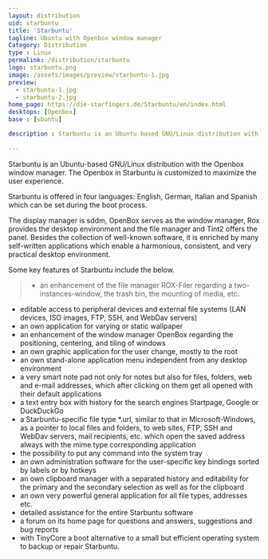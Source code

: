 ```yaml
---
layout: distribution
uid: starbuntu
title: 'Starbuntu'
tagline: Ubuntu with Openbox window manager
Category: Distribution
type : Linux
permalink: /distribution/starbuntu
logo: starbuntu.png
image: /assets/images/preview/starbuntu-1.jpg
preview:
  - starbuntu-1.jpg
  - starbuntu-2.jpg
home_page: https://die-starfingers.de/Starbuntu/en/index.html
desktops: [Openbox]
base : [ubuntu]

description : Starbuntu is an Ubuntu based GNU/Linux distribution with Openbox window manager. The Openbox in Starbuntu is customized to maximize the user experience.
  
---
```


Starbuntu is an Ubuntu-based GNU/Linux distribution with the Openbox window manager. The Openbox in Starbuntu is customized to maximize the user experience.

Starbuntu is offered in four languages: English, German, Italian and Spanish which can be set during the boot process.

The display manager is sddm, OpenBox serves as the window manager, Rox provides the desktop environment and the file manager and Tint2 offers the panel. Besides the collection of well-known software, it is enriched by many self-written applications which enable a harmonious, consistent, and very practical desktop environment. 

Some key features of Starbuntu include the below.

> - an enhancement of the file manager ROX-Filer regarding a two- instances-window, the trash bin, the mounting of media, etc.
- editable access to peripheral devices and external file systems (LAN devices, ISO images, FTP, SSH, and WebDav servers)
- an own application for varying or static wallpaper
- an enhancement of the window manager OpenBox regarding the positioning, centering, and tiling of windows
- an own graphic application for the user change, mostly to the root
- an own stand-alone application menu independent from any desktop environment
- a very smart note pad not only for notes but also for files, folders, web and e-mail addresses, which after clicking on them get all opened with their default applications
- a text entry box with history for the search engines Startpage, Google or DuckDuckGo
- a Starbuntu-specific file type *.url, similar to that in Microsoft-Windows, as a pointer to local files and folders, to web sites, FTP, SSH and WebDav servers, mail recipients, etc. which open the saved address always with the mime type corresponding application
- the possibility to put any command into the system tray
- an own administration software for the user-specific key bindings sorted by labels or by hotkeys
- an own clipboard manager with a separated history and editability for the primary and the secondary selection as well as for the clipboard
- an own very powerful general application for all file types, addresses etc.
- detailed assistance for the entire Starbuntu software
- a forum on its home page for questions and answers, suggestions and bug reports
- with TinyCore a boot alternative to a small but efficient operating system to backup or repair Starbuntu.